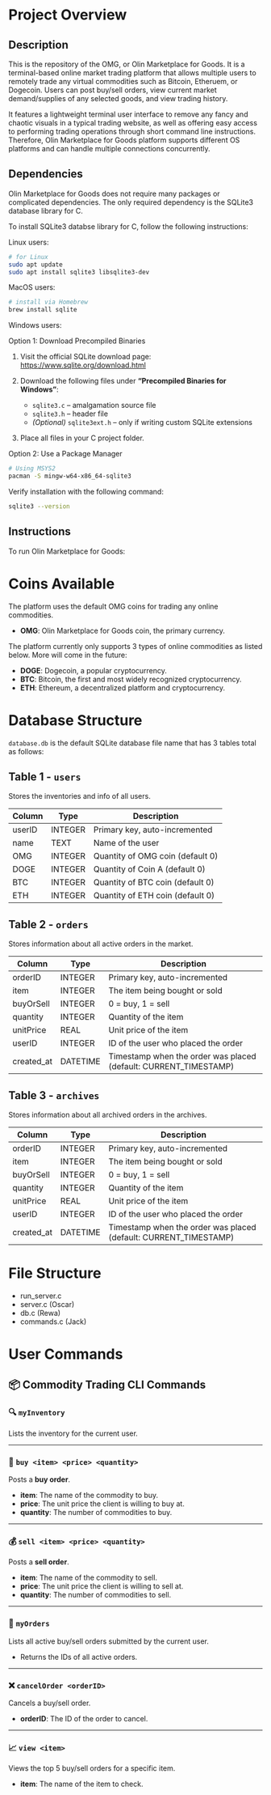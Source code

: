 # Project Overview

## Description

This is the repository of the OMG, or Olin Marketplace for Goods. It is a terminal-based online market trading platform that allows multiple users to remotely trade any virtual commodities such as Bitcoin, Etheruem, or Dogecoin. Users can post buy/sell orders, view current market demand/supplies of any selected goods, and view trading history.

It features a lightweight terminal user interface to remove any fancy and chaotic visuals in a typical trading website, as well as offering easy access to performing trading operations through short command line instructions. Therefore, Olin Marketplace for Goods platform supports different OS platforms and can handle multiple connections concurrently.

## Dependencies

Olin Marketplace for Goods does not require many packages or complicated dependencies. The only required dependency is the SQLite3 database library for C.

To install SQLite3 databse library for C, follow the following instructions:

Linux users:

```bash
# for Linux
sudo apt update
sudo apt install sqlite3 libsqlite3-dev
```

MacOS users:

```bash
# install via Homebrew
brew install sqlite
```

Windows users:

Option 1: Download Precompiled Binaries

1. Visit the official SQLite download page:  
   https://www.sqlite.org/download.html

2. Download the following files under **“Precompiled Binaries for Windows”**:

   - `sqlite3.c` – amalgamation source file
   - `sqlite3.h` – header file
   - _(Optional)_ `sqlite3ext.h` – only if writing custom SQLite extensions

3. Place all files in your C project folder.

Option 2: Use a Package Manager

```bash
# Using MSYS2
pacman -S mingw-w64-x86_64-sqlite3
```

Verify installation with the following command:

```bash
sqlite3 --version
```

## Instructions

To run Olin Marketplace for Goods:

# Coins Available

The platform uses the default OMG coins for trading any online commodities.

- **OMG**: Olin Marketplace for Goods coin, the primary currency.

The platform currently only supports 3 types of online commodities as listed below. More will come in the future:

- **DOGE**: Dogecoin, a popular cryptocurrency.
- **BTC**: Bitcoin, the first and most widely recognized cryptocurrency.
- **ETH**: Ethereum, a decentralized platform and cryptocurrency.

# Database Structure

`database.db` is the default SQLite database file name that has 3 tables total as follows:

## Table 1 - `users`

Stores the inventories and info of all users.

| Column | Type    | Description                      |
| ------ | ------- | -------------------------------- |
| userID | INTEGER | Primary key, auto-incremented    |
| name   | TEXT    | Name of the user                 |
| OMG    | INTEGER | Quantity of OMG coin (default 0) |
| DOGE   | INTEGER | Quantity of Coin A (default 0)   |
| BTC    | INTEGER | Quantity of BTC coin (default 0) |
| ETH    | INTEGER | Quantity of ETH coin (default 0) |

## Table 2 - `orders`

Stores information about all active orders in the market.

| Column     | Type     | Description                                                      |
| ---------- | -------- | ---------------------------------------------------------------- |
| orderID    | INTEGER  | Primary key, auto-incremented                                    |
| item       | INTEGER  | The item being bought or sold                                    |
| buyOrSell  | INTEGER  | 0 = buy, 1 = sell                                                |
| quantity   | INTEGER  | Quantity of the item                                             |
| unitPrice  | REAL     | Unit price of the item                                           |
| userID     | INTEGER  | ID of the user who placed the order                              |
| created_at | DATETIME | Timestamp when the order was placed (default: CURRENT_TIMESTAMP) |

## Table 3 - `archives`

Stores information about all archived orders in the archives.

| Column     | Type     | Description                                                      |
| ---------- | -------- | ---------------------------------------------------------------- |
| orderID    | INTEGER  | Primary key, auto-incremented                                    |
| item       | INTEGER  | The item being bought or sold                                    |
| buyOrSell  | INTEGER  | 0 = buy, 1 = sell                                                |
| quantity   | INTEGER  | Quantity of the item                                             |
| unitPrice  | REAL     | Unit price of the item                                           |
| userID     | INTEGER  | ID of the user who placed the order                              |
| created_at | DATETIME | Timestamp when the order was placed (default: CURRENT_TIMESTAMP) |

# File Structure

- run_server.c
- server.c (Oscar)
- db.c (Rewa)
- commands.c (Jack)

# User Commands

## 📦 Commodity Trading CLI Commands

### 🔍 `myInventory`

Lists the inventory for the current user.

---

### 💸 `buy <item> <price> <quantity>`

Posts a **buy order**.

- **item**: The name of the commodity to buy.
- **price**: The unit price the client is willing to buy at.
- **quantity**: The number of commodities to buy.

---

### 💰 `sell <item> <price> <quantity>`

Posts a **sell order**.

- **item**: The name of the commodity to sell.
- **price**: The unit price the client is willing to sell at.
- **quantity**: The number of commodities to sell.

---

### 📜 `myOrders`

Lists all active buy/sell orders submitted by the current user.

- Returns the IDs of all active orders.

---

### ❌ `cancelOrder <orderID>`

Cancels a buy/sell order.

- **orderID**: The ID of the order to cancel.

---

### 📈 `view <item>`

Views the top 5 buy/sell orders for a specific item.

- **item**: The name of the item to check.

```

```

```

```
